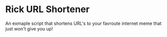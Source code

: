 # Rick URL Shortener

An exmaple script that shortens URL's to your favroute internet meme that just won't give you up!
